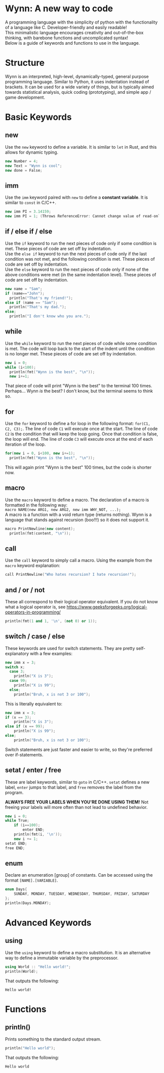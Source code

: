# Wynn: A new way to code
A programming language with the simplicity of python with the functionality of a language like C. Developer-friendly and easily readable! \
This minimalistic language encourages creativity and out-of-the-box thinking, with barebone functions and uncomplicated syntax! \
Below is a guide of keywords and functions to use in the language.

# Structure
Wynn is an interpreted, high-level, dynamically-typed, general purpose programming language. Similar to Python, it uses indentation instead of brackets. It can be used for a wide variety of things, but is typically aimed towards statistical analysis, quick coding (prototyping), and simple app / game development. 

# Basic Keywords

## new
Use the `new` keyword to define a variable. It is similar to `let` in Rust, and this allows for dynamic typing.
```cpp
new Number = 4;
new Text = "Wynn is cool";
new done = False;
```

## imm
Use the `imm` keyword paired with `new` to define a **constant variable**. It is similar to `const` in C/C++.
```cpp
new imm PI = 3.14159;
new imm PI = 1; (Throws ReferenceError: Cannot change value of read-only variable 'PI')
```

## if / else if / else
Use the `if` keyword to run the next pieces of code only if some condition is met. These pieces of code are set off by indentation. \
Use the `else if` keyword to run the next pieces of code only if the last condition was not met, and the following condition is met. These pieces of code are set off by indentation.\
Use the `else` keyword to run the next pieces of code only if none of the above conditions were met (in the same indentation level). These pieces of code are set off by indentation.
```cpp
new name = "Sam";
if (name=="John");
  println("That's my friend!");
else if (name == "Sam");
  println("That's my dad.");
else;
  println("I don't know who you are.");
```

## while
Use the `while` keyword to run the next pieces of code while some condition is met. The code will loop back to the start of the indent until the condition is no longer met. These pieces of code are set off by indentation. 
```cpp
new i = 0;
while (i<100);
  println(fmt("Wynn is the best", "\n"));
  new i+=1;
```
That piece of code will print "Wynn is the best" to the terminal 100 times. Perhaps... Wynn *is* the best? I don't know, but the terminal seems to think so.

## for
Use the `for` keyword to define a for loop in the following format: `for(C1, C2, C3);`. The line of code `C1` will execute once at the start. The line of code `C2` is the condition that will keep the loop going. Once that condition is false, the loop will end. The line of code `C3` will execute once at the end of each iteration of the loop.
```cpp
for(new i = 0, i<100, new i+=1);
  println(fmt("Wynn is the best", "\n"));
```
This will again print "Wynn is the best" 100 times, but the code is shorter now.

## macro
Use the `macro` keyword to define a macro. The declaration of a macro is formatted in the following way: \
`macro NAME(new ARG1, new ARG2, new imm WHY_NOT, ...); `\
A macro is a function with a void return type (returns nothing). Wynn is a language that stands against recursion (boo!!!) so it does not support it. 
```cpp
macro PrintNewline(new content);
  println(fmt(content, "\n"));
```

## call
Use the `call` keyword to simply call a macro. Using the example from the `macro` keyword explanation:
```cpp
call PrintNewline("Who hates recursion? I hate recursion!");
```

## and / or / not
These all correspond to their logical operator equivalent. If you do not know what a logical operator is, see https://www.geeksforgeeks.org/logical-operators-in-programming/ 
```cpp
println(fmt(1 and 1, '\n', (not 0) or 1));
```

## switch / case / else
These keywords are used for switch statements. They are pretty self-explanatory with a few examples:
```cpp
new imm x = 3;
switch x;
  case 3;
    println("X is 3");
  case 99;
    println("X is 99");
  else;
    println("Bruh, x is not 3 or 100");

```
This is literally equivalent to:
```cpp
new imm x = 3;
if (x == 3);
    println("X is 3");
else if (x == 99);
    println("X is 99");
else;
    println("Bruh, x is not 3 or 100");
```
Switch statements are just faster and easier to write, so they're preferred over if-statements.

## setat / enter / free 
These are label keywords, similar to `goto` in C/C++. `setat` defines a new label, `enter` jumps to that label, and `free` removes the label from the program.

**ALWAYS FREE YOUR LABELS WHEN YOU'RE DONE USING THEM!**
Not freeing your labels will more often than not lead to undefined behavior.

```cpp
new i = 0;
while True;
    if (i==100);
        enter END;
    println(fmt(i, '\n'));
    new i += 1;
setat END;
free END;
```

## enum
Declare an enumeration [group] of constants. Can be accessed using the format `[NAME].[VARIABLE]`.
```cpp
enum Days{
    SUNDAY, MONDAY, TUESDAY, WEDNESDAY, THURSDAY, FRIDAY, SATURDAY
};
println(Days.MONDAY);
```

# Advanced Keywords

## using
Use the `using` keyword to define a macro substitution. It is an alternative way to define a immutable variable by the preprocessor.
```cpp
using World :: "Hello world!";
println(World);
```
That outputs the following:
```
Hello world!
```

# Functions
## println()
Prints something to the standard output stream.
```cpp
println("Hello world");
```
That outputs the following:
```
Hello world
```
